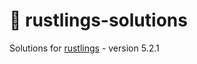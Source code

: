 # 🦀 rustlings-solutions

Solutions for [rustlings](https://github.com/rust-lang/rustlings) - version 5.2.1